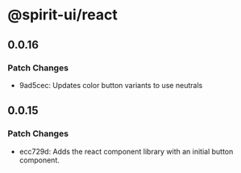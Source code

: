 # @spirit-ui/react

## 0.0.16

### Patch Changes

- 9ad5cec: Updates color button variants to use neutrals

## 0.0.15

### Patch Changes

- ecc729d: Adds the react component library with an initial button component.
